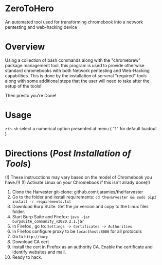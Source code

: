 # ZeroToHero
An automated tool used for transforming chromebook into a network pentesting and web-hacking device

# Overview 
Using a collection of bash commands along with the "chromebrew" package management tool, this program is used to provide otherwise standard chromebooks with both Network pentesting and Web-Hacking capabilities. This is done by the installation of serveral "required" tools along with some additional steps that the user will need to take after the setup of the tools!

Then presto you're Done! 

# Usage
`zth.sh` select a numerical option presented at menu ( "1" for default loadout ) 

# Directions (*Post Installation of Tools*)
(!) These instrucctions may vary based on the model of Chromebook you have.(!) 
(!) Activate Linux on your Chromebook if this isn't alrady done(!) 
1. Clone the Harvester git-clone: github.com/;aramies/theHarvester
2. Go to the folder and install requirements: `cd theHarvester && sudo pip3 install -r requirements.txt`
3. Download Burp SUite. Get the jar version and copy to the Linux files folder. 
4. Start Burp Suite and Firefox: `java -jar burpsuite_community_v2020.2.1.jar`
5. In Firefox , go to: `Settings -> Certificates -> Authorities` 
6. In Firefox configure proxy to be `locaclhost:8080` for all protocols 
7. Go to `http://burp`
8. Download CA cert 
9. Install the cert in Firefox as an authority CA. Enable the certificate and Identify websites and mail. 
10. Ready to hack. 
